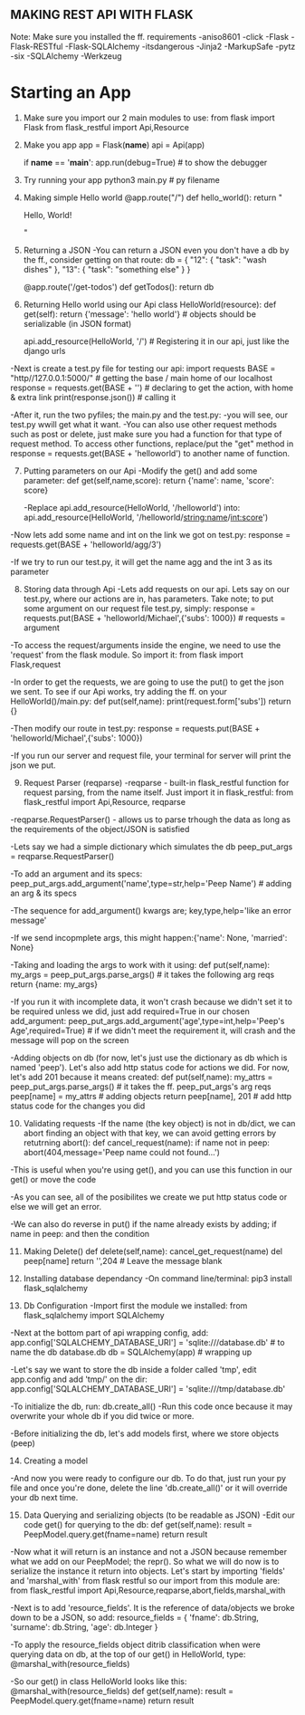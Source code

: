 ## MAKING REST API WITH FLASK ##

Note: Make sure you installed the ff. requirements
	-aniso8601
	-click
	-Flask
	-Flask-RESTful
	-Flask-SQLAlchemy
	-itsdangerous
	-Jinja2
	-MarkupSafe
	-pytz
	-six
	-SQLAlchemy
	-Werkzeug

# Starting an App
1. Make sure you import our 2 main modules to use:
	from flask import Flask
	from flask_restful import Api,Resource


2. Make you app
	app = Flask(__name__)
	api = Api(app)

	if __name__ == '__main__':
		app.run(debug=True)		# to show the debugger


3. Try running your app
	python3 main.py		# py filename


4. Making simple Hello world
	@app.route("/")
	def hello_world():
		return "<p>Hello, World!</p>"


5. Returning a JSON
-You can return a JSON even you don't have a db by the ff., consider getting on that route:
	db = {
		"12": {
				"task": "wash dishes"
		},
		"13": {
			"task": "something else"
		}
	}

	@app.route('/get-todos')
	def getTodos():
		return db

6. Returning Hello world using our Api
	class HelloWorld(resource):
		def get(self):
			return {'message': 'hello world'}	# objects should be serializable (in JSON format)

	api.add_resource(HelloWorld, '/')	# Registering it in our api, just like the django urls

-Next is create a test.py file for testing our api:
	import requests
	BASE = "http//127.0.0.1:5000/"		# getting the base / main home of our localhost
	response = requests.get(BASE + '')	# declaring to get the action, with home & extra link
	print(response.json())				# calling it

-After it, run the two pyfiles; the main.py and the test.py:
	-you will see, our test.py wwill get what it want.
-You can also use other request methods such as post or delete, just make sure you had a function for that type of request method. To access other functions, replace/put the "get" method in response = requests.get(BASE + 'helloworld') to another name of function.


7. Putting parameters on our Api
-Modify the get() and add some parameter:
	def get(self,name,score):
		return {'name': name, 'score': score}

	-Replace api.add_resource(HelloWorld, '/helloworld') into:
	api.add_resource(HelloWorld, '/helloworld/<string:name>/<int:score>')

-Now lets add some name and int on the link we got on test.py:
	response = requests.get(BASE + 'helloworld/agg/3')

-If we try to run our test.py, it will get the name agg and the int 3 as its parameter


8. Storing data through Api
-Lets add requests on our api. Lets say on our test.py, where our actions are in, has parameters. Take note; to put some argument on our request file test.py, simply:
	response = requests.put(BASE + 'helloworld/Michael',{'subs': 1000})	# requests = argument

-To access the request/arguments inside the engine, we need to use the 'request' from the flask module. So import it: from flask import Flask,request

-In order to get the requests, we are going to use the put() to get the json we sent. To see if our Api works, try adding the ff. on your HelloWorld()/main.py:
	def put(self,name):
		print(request.form['subs'])
		return {}

-Then modify our route in test.py:
	response = requests.put(BASE + 'helloworld/Michael',{'subs': 1000})

-If you run our server and request file, your terminal for server will print the json we put.


9. Request Parser (reqparse)
-reqparse - built-in flask_restful function for request parsing, from the name itself. Just import it in flask_restful: from flask_restful import Api,Resource, reqparse

-reqparse.RequestParser() - allows us to parse trhough the data as long as the requirements of the object/JSON is satisfied

-Lets say we had a simple dictionary which simulates the db
	peep_put_args = reqparse.RequestParser()

-To add an argument and its specs:
	peep_put_args.add_argument('name',type=str,help='Peep Name') # adding an arg & its specs

-The sequence for add_argument() kwargs are; key,type,help='like an error message'

-If we send incopmplete args, this might happen:{'name': None, 'married': None}

-Taking and loading the args to work with it using:
	def put(self,name):
		my_args = peep_put_args.parse_args()	# it takes the following arg reqs
		return {name: my_args}

-If you run it with incomplete data, it won't crash because we didn't set it to be required unless we did, just add required=True in our chosen add_argument:
	peep_put_args.add_argument('age',type=int,help='Peep\'s Age',required=True)
	# if we didn't meet the requirement it, will crash and the message will pop on the screen

-Adding objects on db (for now, let's just use the dictionary as db which is named 'peep'). Let's also add http status code for actions we did. For now, let's add 201 because it means created:
	def put(self,name):
		my_attrs = peep_put_args.parse_args()	# it takes the ff. peep_put_args's arg reqs
		peep[name] = my_attrs	# adding objects
		return peep[name], 201	# add http status code for the changes you did


10. Validating requests
-If the name (the key object) is not in db/dict, we can abort finding an object with that key, we can avoid getting errors by retutrning abort():
	def cancel_request(name):
		if name not in peep:
			abort(404,message='Peep name could not found...')

-This is useful when you're using get(), and you can use this function in our get() or move the code

-As you can see, all of the posibilites we create we put http status code or else we will get an error.

-We can also do reverse in put() if the name already exists by adding;
	if name in peep: and then the condition


11. Making Delete()
	def delete(self,name):
		cancel_get_request(name)
		del peep[name]
		return '',204	# Leave the message blank


12. Installing database dependancy
-On command line/terminal: pip3 install flask_sqlalchemy


13. Db Configuration
-Import first the module we installed: from flask_sqlalchemy import SQLAlchemy

-Next at the bottom part of api wrapping config, add:
	app.config['SQLALCHEMY_DATABASE_URI'] = 'sqlite:///database.db' # to name the db database.db
	db = SQLAlchemy(app) # wrapping up

-Let's say we want to store the db inside a folder called 'tmp', edit app.config and add 'tmp/' on the dir:
	app.config['SQLALCHEMY_DATABASE_URI'] = 'sqlite:///tmp/database.db'

-To initialize the db, run:
	db.create_all()
-Run this code once because it may overwrite your whole db if you did twice or more. 

-Before initializing the db, let's add models first, where we store objects (peep)


14. Creating a model
<!-- 
 	class PeepModel(db.Model):
		name = db.Column(db.String(50),primary_key=True)
		surname = db.Column(db.String(50),primary_key=True)
		age = db.Column(db.Integer,nullable=False)

		def __repr__(self):
			return f'(name={name},surname={surname},age={age})' # data representation

	db.create_all()
 -->

-And now you were ready to configure our db. To do that, just run your py file and once you're done, delete the line 'db.create_all()' or it will override your db next time.


15. Data Querying and serializing objects (to be readable as JSON)
-Edit our code get() for querying to the db:
	def get(self,name):
		result = PeepModel.query.get(fname=name)
		return result

-Now what it will return is an instance and not a JSON because remember what we add on our PeepModel; the repr(). So what we will do now is to serialize the instance it return into objects. Let's start by importing 'fields' and 'marshal_with' from flask restful so our import from this module are:
	from flask_restful import Api,Resource,reqparse,abort,fields,marshal_with

-Next is to add 'resource_fields'. It is the reference of data/objects we broke down to be a JSON, so add:
	resource_fields = {
		'fname': db.String,
		'surname': db.String,
		'age': db.Integer
	}

-To apply the resource_fields object ditrib classification when were querying data on db, at the top of our get() in HelloWorld, type:
	@marshal_with(resource_fields)

-So our get() in class HelloWorld looks like this:
		@marshal_with(resource_fields)
		def get(self,name):
			result = PeepModel.query.get(fname=name)
			return result